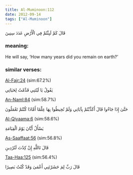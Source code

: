 ```yaml
---
title: Al-Muminoon:112
date: 2012-09-14
tags: ["Al-Muminoon"]
---
```

قَالَ كَمْ لَبِثْتُمْ فِي الْأَرْضِ عَدَدَ سِنِينَ
### meaning: 
He will say, ‘How many years did you remain on earth?’
### similar verses: 

[Al-Fajr:24](/89/24) (sim:67.2%)

يَقُولُ يَا لَيْتَنِي قَدَّمْتُ لِحَيَاتِي

[An-Naml:84](/27/84) (sim:58.7%)

حَتَّىٰ إِذَا جَاءُوا قَالَ أَكَذَّبْتُمْ بِآيَاتِي وَلَمْ تُحِيطُوا بِهَا عِلْمًا أَمَّاذَا كُنْتُمْ تَعْمَلُونَ

[Al-Qiyaama:6](/75/6) (sim:58.6%)

يَسْأَلُ أَيَّانَ يَوْمُ الْقِيَامَةِ

[As-Saaffaat:56](/37/56) (sim:56.8%)

قَالَ تَاللَّهِ إِنْ كِدْتَ لَتُرْدِينِ

[Taa-Haa:125](/20/125) (sim:56.4%)

قَالَ رَبِّ لِمَ حَشَرْتَنِي أَعْمَىٰ وَقَدْ كُنْتُ بَصِيرًا

